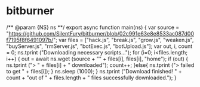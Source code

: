 # bitburner

/** @param {NS} ns **/
export async function main(ns) {
    var source = "https://github.com/SilentFury/bitburner/blob/02c991e63e8e8533ac087d00f7195f8f6491097b/";
    var files = ["hack.js", "break.js", "grow.js", "weaken.js", 
                "buyServer.js", "rmServer.js", "botExec.js", "botUpload.js"];
    var out, i, count = 0;
    ns.tprint ("Downloading necessary scripts...");
    for (i=0; i<files.length; i++) {
        out = await ns.wget (source + "" + files[i], files[i], "home");
        if (out) {
            ns.tprint ("> " + files[i] + " downloaded");
            count++;
        }else{
            ns.tprint ("> failed to get " + files[i]);
        }
        ns.sleep (1000);
    }
    ns.tprint ("Download finished! " + count + "out of " + files.length + " files successfully downloaded.");
}
